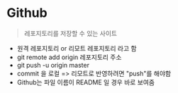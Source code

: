 # Github

> 레포지토리를 저장할 수 있는 사이트

- 원격 레포지토리 or 리모트 레포지토리 라고 함
- git remote add origin 레포지토리 주소
- git push -u origin master
- commit 을 로컬 => 리모트로 반영하려면 "push"를 해야함
- Github는 파일 이름이 README 일 경우 바로 보여줌

